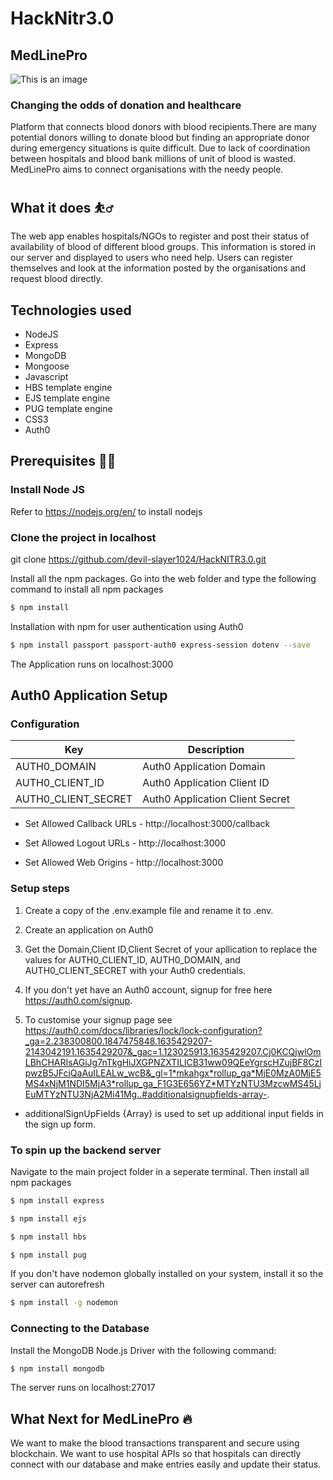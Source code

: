# HackNitr3.0

## MedLinePro
![This is an image](https://cdn.dribbble.com/users/2420865/screenshots/7046763/media/9eb3e932bceee91f949df840fbd7068c.png?compress=1&resize=1600x1200)
### Changing the odds of donation and healthcare

Platform that connects blood donors with blood recipients.There are many potential donors willing to donate blood but finding an appropriate donor during emergency situations is quite difficult. Due to lack of coordination between hospitals and blood bank millions of unit of blood is wasted. MedLinePro aims to connect organisations with the needy people.

## What it does :bouncing_ball_man:
The web app enables hospitals/NGOs to register and post their status of availability of blood of different blood groups. This information is stored in our server and displayed to users who need help. Users can register themselves and look at the information posted by the organisations and request blood directly.

## Technologies used
* NodeJS
* Express
* MongoDB
* Mongoose
* Javascript
* HBS template engine
* EJS template engine
* PUG template engine
* CSS3
* Auth0


## Prerequisites :man_technologist:
### Install Node JS

Refer to https://nodejs.org/en/ to install nodejs

### Clone the project in localhost

git clone https://github.com/devil-slayer1024/HackNITR3.0.git

Install all the npm packages. Go into the web folder and type the following command to install all npm packages
```sh
$ npm install
```

Installation with npm for user authentication using Auth0
```sh
$ npm install passport passport-auth0 express-session dotenv --save
```

The Application runs on localhost:3000

## Auth0 Application Setup

### Configuration

| Key  | Description |
| ------------- | ------------- |
| AUTH0_DOMAIN | 	Auth0 Application Domain  |
| AUTH0_CLIENT_ID  | 	Auth0 Application Client ID  |
| AUTH0_CLIENT_SECRET | 	Auth0 Application Client Secret  |

* Set Allowed Callback URLs - http://localhost:3000/callback

* Set Allowed Logout URLs - http://localhost:3000

* Set Allowed Web Origins - http://localhost:3000

### Setup steps
1. Create a copy of the .env.example file and rename it to .env.

2. Create an application on Auth0

3. Get the Domain,Client ID,Client Secret of your apllication to replace the values for AUTH0_CLIENT_ID, AUTH0_DOMAIN, and AUTH0_CLIENT_SECRET with your Auth0 credentials.

4. If you don't yet have an Auth0 account, signup for free here https://auth0.com/signup.

5. To customise your signup page see https://auth0.com/docs/libraries/lock/lock-configuration?_ga=2.238300800.1847475848.1635429207-2143042191.1635429207&_gac=1.123025913.1635429207.Cj0KCQjwlOmLBhCHARIsAGiJg7nTkgHiJXGPNZXTILlCB31ww09QEeYgrscHZujBF8CzIpwzB5JFcjQaAuILEALw_wcB&_gl=1*mkahgx*rollup_ga*MjE0MzA0MjE5MS4xNjM1NDI5MjA3*rollup_ga_F1G3E656YZ*MTYzNTU3MzcwMS45LjEuMTYzNTU3NjA2Mi41Mg..#additionalsignupfields-array-.

- additionalSignUpFields {Array} is used to set up additional input fields in the sign up form.


### To spin up the backend server

Navigate to the main project folder in a seperate terminal. Then install all npm packages
```sh
$ npm install express
```
```sh
$ npm install ejs
```
```sh
$ npm install hbs
```
```sh
$ npm install pug
```

If you don't have nodemon globally installed on your system, install it so the server can autorefresh
```sh
$ npm install -g nodemon
```

### Connecting to the Database

Install the MongoDB Node.js Driver with the following command:
```sh
$ npm install mongodb
```
The server runs on localhost:27017

## What Next for MedLinePro :fire:
We want to make the blood transactions transparent and secure using blockchain. We want to use hospital APIs so that hospitals can directly connect with our database and make entries easily and update their status.

